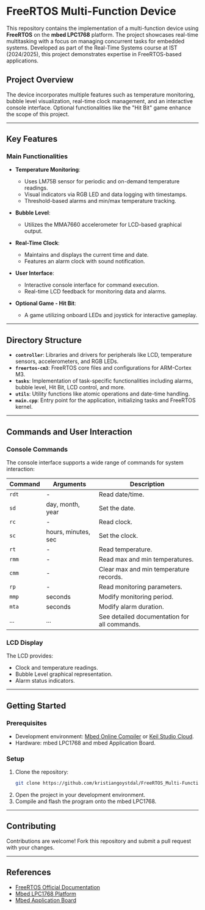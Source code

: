 
# FreeRTOS Multi-Function Device

This repository contains the implementation of a multi-function device using **FreeRTOS** on the **mbed LPC1768** platform. The project showcases real-time multitasking with a focus on managing concurrent tasks for embedded systems. Developed as part of the Real-Time Systems course at IST (2024/2025), this project demonstrates expertise in FreeRTOS-based applications.

## Project Overview

The device incorporates multiple features such as temperature monitoring, bubble level visualization, real-time clock management, and an interactive console interface. Optional functionalities like the "Hit Bit" game enhance the scope of this project.

---

## Key Features

### Main Functionalities
- **Temperature Monitoring**:
  - Uses LM75B sensor for periodic and on-demand temperature readings.
  - Visual indicators via RGB LED and data logging with timestamps.
  - Threshold-based alarms and min/max temperature tracking.

- **Bubble Level**:
  - Utilizes the MMA7660 accelerometer for LCD-based graphical output.

- **Real-Time Clock**:
  - Maintains and displays the current time and date.
  - Features an alarm clock with sound notification.

- **User Interface**:
  - Interactive console interface for command execution.
  - Real-time LCD feedback for monitoring data and alarms.

- **Optional Game - Hit Bit**:
  - A game utilizing onboard LEDs and joystick for interactive gameplay.

---

## Directory Structure

- **`controller`**: Libraries and drivers for peripherals like LCD, temperature sensors, accelerometers, and RGB LEDs.
- **`freertos-cm3`**: FreeRTOS core files and configurations for ARM-Cortex M3.
- **`tasks`**: Implementation of task-specific functionalities including alarms, bubble level, Hit Bit, LCD control, and more.
- **`utils`**: Utility functions like atomic operations and date-time handling.
- **`main.cpp`**: Entry point for the application, initializing tasks and FreeRTOS kernel.

---

## Commands and User Interaction

### Console Commands
The console interface supports a wide range of commands for system interaction:

| Command       | Arguments            | Description                                        |
|---------------|----------------------|----------------------------------------------------|
| `rdt`         | -                    | Read date/time.                                   |
| `sd`          | day, month, year     | Set the date.                                     |
| `rc`          | -                    | Read clock.                                       |
| `sc`          | hours, minutes, sec  | Set the clock.                                    |
| `rt`          | -                    | Read temperature.                                 |
| `rmm`         | -                    | Read max and min temperatures.                   |
| `cmm`         | -                    | Clear max and min temperature records.           |
| `rp`          | -                    | Read monitoring parameters.                      |
| `mmp`         | seconds              | Modify monitoring period.                        |
| `mta`         | seconds              | Modify alarm duration.                           |
| ...           | ...                  | See detailed documentation for all commands.     |

### LCD Display
The LCD provides:
- Clock and temperature readings.
- Bubble Level graphical representation.
- Alarm status indicators.

---

## Getting Started

### Prerequisites
- Development environment: [Mbed Online Compiler](https://os.mbed.com/compiler) or [Keil Studio Cloud](https://os.mbed.com/studio).
- Hardware: mbed LPC1768 and mbed Application Board.

### Setup
1. Clone the repository:
   ```bash
   git clone https://github.com/kristiangoystdal/FreeRTOS_Multi-Function_Device.git
   ```
2. Open the project in your development environment.
3. Compile and flash the program onto the mbed LPC1768.

---

## Contributing

Contributions are welcome! Fork this repository and submit a pull request with your changes.

---

## References
- [FreeRTOS Official Documentation](http://www.freertos.org)
- [Mbed LPC1768 Platform](https://os.mbed.com/platforms/mbed-LPC1768)
- [Mbed Application Board](https://os.mbed.com/components/mbed-Application-Board)
